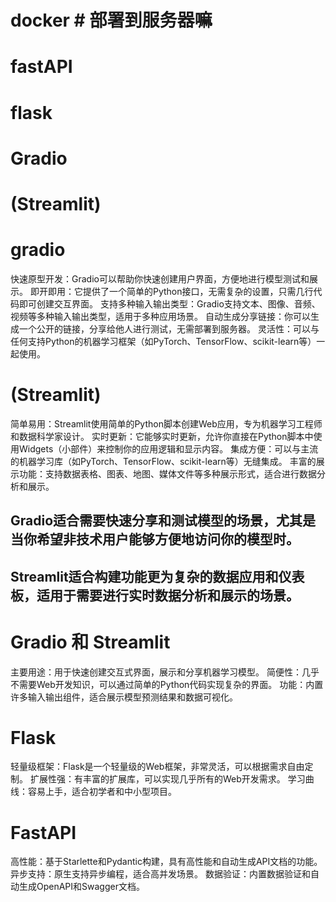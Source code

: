 # docker  # 部署到服务器嘛

# fastAPI
# flask

# Gradio 
# (Streamlit)

# gradio
快速原型开发：Gradio可以帮助你快速创建用户界面，方便地进行模型测试和展示。
即开即用：它提供了一个简单的Python接口，无需复杂的设置，只需几行代码即可创建交互界面。
支持多种输入输出类型：Gradio支持文本、图像、音频、视频等多种输入输出类型，适用于多种应用场景。
自动生成分享链接：你可以生成一个公开的链接，分享给他人进行测试，无需部署到服务器。
灵活性：可以与任何支持Python的机器学习框架（如PyTorch、TensorFlow、scikit-learn等）一起使用。

# (Streamlit)
简单易用：Streamlit使用简单的Python脚本创建Web应用，专为机器学习工程师和数据科学家设计。
实时更新：它能够实时更新，允许你直接在Python脚本中使用Widgets（小部件）来控制你的应用逻辑和显示内容。
集成方便：可以与主流的机器学习库（如PyTorch、TensorFlow、scikit-learn等）无缝集成。
丰富的展示功能：支持数据表格、图表、地图、媒体文件等多种展示形式，适合进行数据分析和展示。

## Gradio适合需要快速分享和测试模型的场景，尤其是当你希望非技术用户能够方便地访问你的模型时。
## Streamlit适合构建功能更为复杂的数据应用和仪表板，适用于需要进行实时数据分析和展示的场景。

# Gradio 和 Streamlit
主要用途：用于快速创建交互式界面，展示和分享机器学习模型。
简便性：几乎不需要Web开发知识，可以通过简单的Python代码实现复杂的界面。
功能：内置许多输入输出组件，适合展示模型预测结果和数据可视化。

# Flask
轻量级框架：Flask是一个轻量级的Web框架，非常灵活，可以根据需求自由定制。
扩展性强：有丰富的扩展库，可以实现几乎所有的Web开发需求。
学习曲线：容易上手，适合初学者和中小型项目。

# FastAPI
高性能：基于Starlette和Pydantic构建，具有高性能和自动生成API文档的功能。
异步支持：原生支持异步编程，适合高并发场景。
数据验证：内置数据验证和自动生成OpenAPI和Swagger文档。

